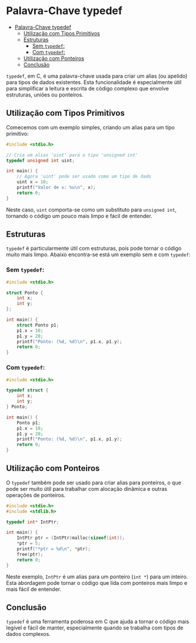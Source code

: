 # Palavra-Chave typedef

- [Palavra-Chave typedef](#palavra-chave-typedef)
  - [Utilização com Tipos Primitivos](#utilização-com-tipos-primitivos)
  - [Estruturas](#estruturas)
    - [Sem `typedef`:](#sem-typedef)
    - [Com `typedef`:](#com-typedef)
  - [Utilização com Ponteiros](#utilização-com-ponteiros)
  - [Conclusão](#conclusão)


`typedef`, em C, é uma palavra-chave usada para criar um alias (ou apelido) para tipos de dados existentes. Esta funcionalidade é especialmente útil para simplificar a leitura e escrita de código complexo que envolve estruturas, uniões ou ponteiros.

## Utilização com Tipos Primitivos

Comecemos com um exemplo simples, criando um alias para um tipo primitivo:

```c
#include <stdio.h>

// Cria um alias 'uint' para o tipo 'unsigned int'
typedef unsigned int uint;

int main() {
    // Agora 'uint' pode ser usado como um tipo de dado
    uint x = 10;
    printf("Valor de x: %u\n", x);
    return 0;
}
```

Neste caso, `uint` comporta-se como um substituto para `unsigned int`, tornando o código um pouco mais limpo e fácil de entender.

## Estruturas

`typedef` é particularmente útil com estruturas, pois pode tornar o código muito mais limpo. Abaixo encontra-se está um exemplo sem e com `typedef`:

### Sem `typedef`:

```c
#include <stdio.h>

struct Ponto {
    int x;
    int y;
};

int main() {
    struct Ponto p1;
    p1.x = 10;
    p1.y = 20;
    printf("Ponto: (%d, %d)\n", p1.x, p1.y);
    return 0;
}
```

### Com `typedef`:

```c
#include <stdio.h>

typedef struct {
    int x;
    int y;
} Ponto;

int main() {
    Ponto p1;
    p1.x = 10;
    p1.y = 20;
    printf("Ponto: (%d, %d)\n", p1.x, p1.y);
    return 0;
}
```

## Utilização com Ponteiros

O `typedef` também pode ser usado para criar alias para ponteiros, o que pode ser muito útil para trabalhar com alocação dinâmica e outras operações de ponteiros.

```c
#include <stdio.h>
#include <stdlib.h>

typedef int* IntPtr;

int main() {
    IntPtr ptr = (IntPtr)malloc(sizeof(int));
    *ptr = 5;
    printf("*ptr = %d\n", *ptr);
    free(ptr);
    return 0;
}
```

Neste exemplo, `IntPtr` é um alias para um ponteiro (`int *`) para um inteiro. Esta abordagem pode tornar o código que lida com ponteiros mais limpo e mais fácil de entender.

## Conclusão

`typedef` é uma ferramenta poderosa em C que ajuda a tornar o código mais legível e fácil de manter, especialmente quando se trabalha com tipos de dados complexos. 